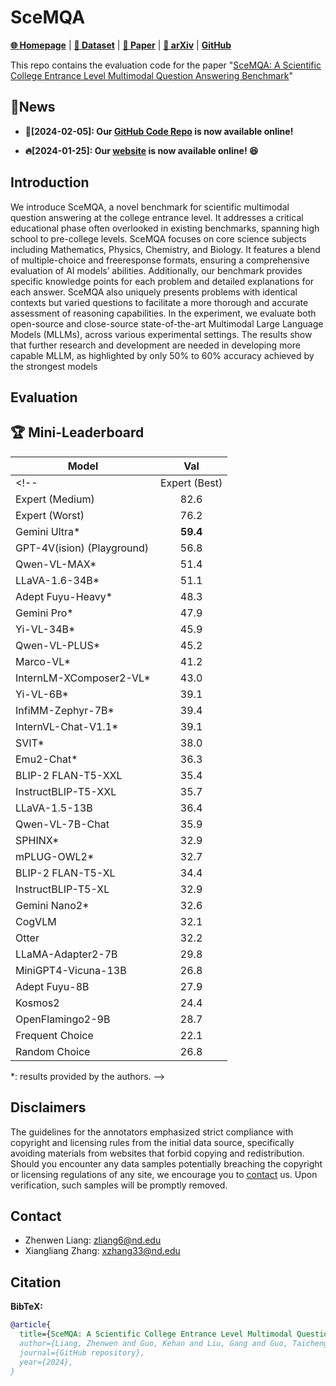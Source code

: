 # SceMQA 

[**🌐 Homepage**](https://scemqa.github.io/) | [**🤗 Dataset**](https://github.com/SceMQA/SceMQA) | [**🤗 Paper**](https://huggingface.co/papers/2402.05138) | [**📖 arXiv**](https://arxiv.org/abs/2402.05138) | [**GitHub**](https://github.com/SceMQA/SceMQA)


This repo contains the evaluation code for the paper "[SceMQA: A Scientific College Entrance Level Multimodal Question Answering Benchmark]()"

## 🔔News

- **🚀[2024-02-05]: Our [GitHub Code Repo](https://github.com/SceMQA/SceMQA) is now available online!**

- **🔥[2024-01-25]: Our [website](https://scemqa.github.io/) is now available online! 😆**

## Introduction
We introduce  SceMQA, a novel benchmark for scientific multimodal question answering at the college entrance level. It addresses a critical educational phase often overlooked in existing benchmarks, spanning high school to pre-college levels. SceMQA focuses on core science subjects including Mathematics, Physics, Chemistry, and Biology. It features a blend of multiple-choice and freeresponse formats, ensuring a comprehensive evaluation of AI models’ abilities. Additionally, our benchmark provides specific knowledge
points for each problem and detailed explanations for each answer. SceMQA also uniquely presents problems with identical contexts but varied questions to facilitate a more thorough and accurate assessment of reasoning capabilities. In the experiment, we evaluate both open-source and close-source state-of-the-art Multimodal Large Language Models (MLLMs), across various experimental settings. The results show that further research and development are needed in developing more capable MLLM, as highlighted by only 50% to 60% accuracy achieved by the strongest models

<!-- ## Dataset Creation

SceMQA was created to challenge multimodal models with tasks that demand college-level subject knowledge and deliberate reasoning, pushing the boundaries of what these models can achieve in terms of expert-level perception and reasoning. Please refer to our huggingface [**🤗 Dataset**]() for more details. -->

## Evaluation
<!-- Please refer to our [eval](eval) folder for more details. -->

## 🏆 Mini-Leaderboard
| Model                      | Val |
|----------------------------|:---------:|
<!-- | Expert (Best)              |   88.6    |      -       |
| Expert (Medium)            |   82.6    |      -       |
| Expert (Worst)             |   76.2    |      -       |
| Gemini Ultra*              | **59.4**  |      -       |
| GPT-4V(ision) (Playground) |   56.8    |   **55.7**   |
| Qwen-VL-MAX*               |   51.4    |     46.8     |
| LLaVA-1.6-34B*             |   51.1    |     44.7     |
| Adept Fuyu-Heavy*          |   48.3    |      -       |
| Gemini Pro*                |   47.9    |      -       |
| Yi-VL-34B*                 |   45.9    |     41.6     |
| Qwen-VL-PLUS*              |   45.2    |     40.8     |
| Marco-VL*                  |   41.2    |     40.4     |
| InternLM-XComposer2-VL*    |   43.0    |     38.2     |
| Yi-VL-6B*                  |   39.1    |     37.8     |
| InfiMM-Zephyr-7B*          |   39.4    |     35.5     |
| InternVL-Chat-V1.1*        |   39.1    |     35.3     |
| SVIT*                      |   38.0    |     34.1     |
| Emu2-Chat*                 |   36.3    |     34.1     |
| BLIP-2 FLAN-T5-XXL         |   35.4    |     34.0     |
| InstructBLIP-T5-XXL        |   35.7    |     33.8     |
| LLaVA-1.5-13B              |   36.4    |     33.6     |
| Qwen-VL-7B-Chat            |   35.9    |     32.9     |
| SPHINX*                    |   32.9    |     32.9     |
| mPLUG-OWL2*                |   32.7    |     32.1     |
| BLIP-2 FLAN-T5-XL          |   34.4    |     31.0     |
| InstructBLIP-T5-XL         |   32.9    |     30.6     |
| Gemini Nano2*              |   32.6    |      -       |
| CogVLM                     |   32.1    |     30.1     |
| Otter                      |   32.2    |     29.1     |
| LLaMA-Adapter2-7B          |   29.8    |     27.7     |
| MiniGPT4-Vicuna-13B        |   26.8    |     27.6     |
| Adept Fuyu-8B              |   27.9    |     27.4     |
| Kosmos2                    |   24.4    |     26.6     |
| OpenFlamingo2-9B           |   28.7    |     26.3     |
| Frequent Choice            |   22.1    |     23.9     |
| Random Choice              |   26.8    |     25.8     |

*: results provided by the authors. -->

## Disclaimers
The guidelines for the annotators emphasized strict compliance with copyright and licensing rules from the initial data source, specifically avoiding materials from websites that forbid copying and redistribution. 
Should you encounter any data samples potentially breaching the copyright or licensing regulations of any site, we encourage you to [contact](#contact) us. Upon verification, such samples will be promptly removed.

## Contact
- Zhenwen Liang: zliang6@nd.edu
- Xiangliang Zhang: xzhang33@nd.edu

## Citation

**BibTeX:**
```bibtex
@article{
  title={SceMQA: A Scientific College Entrance Level Multimodal Question Answering Benchmark},
  author={Liang, Zhenwen and Guo, Kehan and Liu, Gang and Guo, Taicheng and Zhou, Yujun and Yang, Tianyu and Zhang, Jipeng and Pi, Renjie and Zhang, Xiangliang},
  journal={GitHub repository},
  year={2024},
}
```
